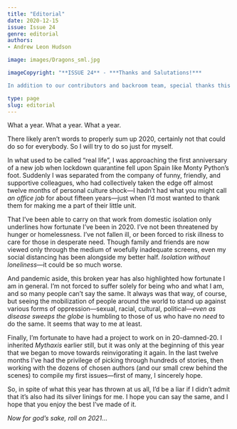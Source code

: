```yaml
---
title: "Editorial"
date: 2020-12-15
issue: Issue 24
genre: editorial
authors:
- Andrew Leon Hudson

image: images/Dragons_sml.jpg

imageCopyright: "**ISSUE 24** - ***Thanks and Salutations!***

In addition to our contributors and backroom team, special thanks this time go to the multi-talented **P. J. Richards**, creator of our charming cover, who describes herself as [an artist and writer inspired by nature, history, and folklore](https://www.facebook.com/P.J.RichardsArtandWriting) and tweets as [@P_J_Richards](https://twitter.com/P_J_Richards). As well as producing such eye-catching, painstaking images as this one, she's also the freshly-minted author of a first novel, ***Deeper, Older, Darker***, a contemporary fantasy adventure that features a unique system of magic based on archery (which is figuratively another string to P.J.'s actual, *she-fires-arrows-with-it* bow). It's available from the likes of [here](https://www.amazon.com/Deeper-Older-Darker-P-Richards/dp/1913525163/), if you want to pick it up for Xmas!"

type: page
slug: editorial
---
```


What a year. What a year. What a year.

There likely aren’t words to properly sum up 2020, certainly not that could do so for everybody. So I will try to do so just for myself.

In what used to be called “real life”, I was approaching the first anniversary of a new job when lockdown quarantine fell upon Spain like Monty Python’s foot. Suddenly I was separated from the company of funny, friendly, and supportive colleagues, who had collectively taken the edge off almost twelve months of personal culture shock—I hadn’t had what you might call *an office job* for about fifteen years—just when I’d most wanted to thank them for making me a part of their little unit.

That I’ve been able to carry on that work from domestic isolation only underlines how fortunate I’ve been in 2020. I’ve not been threatened by hunger or homelessness. I’ve not fallen ill, or been forced to risk illness to care for those in desperate need. Though family and friends are now viewed only through the medium of woefully inadequate screens, even my social distancing has been alongside my better half. *Isolation without loneliness*—it could be so much worse. 

And pandemic aside, this broken year has also highlighted how fortunate I am in general. I’m not forced to suffer solely for being who and what I am, and so many people can’t say the same. It always was that way, of course, but seeing the mobilization of people around the world to stand up against various forms of oppression—sexual, racial, cultural, political—*even as disease sweeps the globe* is humbling to those of us who have no *need* to do the same. It seems that way to me at least.

Finally, I’m fortunate to have had a project to work on in 20-damned-20. I inherited *Mythaxis* earlier still, but it was only at the beginning of this year that we began to move towards reinvigorating it again. In the last twelve months I’ve had the privilege of picking through hundreds of stories, then working with the dozens of chosen authors (and our small crew behind the scenes) to compile my first issues—first of many, I sincerely hope. 

So, in spite of what this year has thrown at us all, I’d be a liar if I didn’t admit that it’s also had its silver linings for me. I hope you can say the same, and I hope that you enjoy the best I’ve made of it.

*Now for god’s sake, roll on 2021*…
